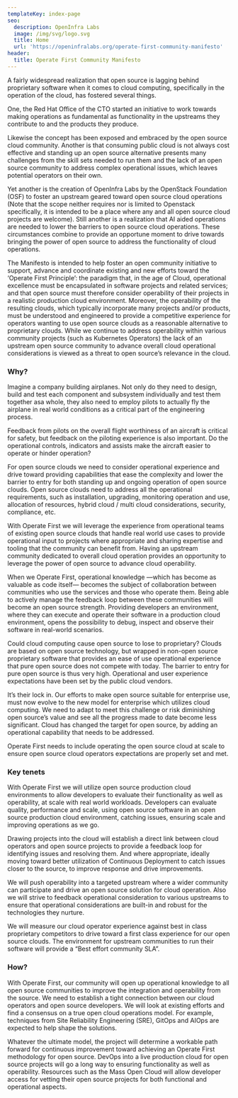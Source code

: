```yaml
---
templateKey: index-page
seo:
  description: OpenInfra Labs
  image: /img/svg/logo.svg
  title: Home
  url: 'https://openinfralabs.org/operate-first-community-manifesto'
header:
  title: Operate First Community Manifesto
---
```



A fairly widespread realization that open source is lagging behind proprietary software when it comes to cloud computing, specifically in the operation of the cloud, has fostered several things.

One, the Red Hat Office of the CTO started an initiative to work towards making operations as fundamental as functionality in the upstreams they contribute to and the products they produce.

Likewise the concept has been exposed and embraced by the open source cloud community. Another is that consuming public cloud is not always cost effective and standing up an open source alternative presents many challenges from the skill sets needed to run them and the lack of an open 
source community to address complex operational issues, which leaves potential operators on their own.

Yet another is the creation of OpenInfra Labs by the OpenStack Foundation (OSF) to foster an upstream geared toward open source cloud operations (Note that the scope neither requires nor is limited to Openstack specifically, it is intended to be a place where any and all open source cloud projects are
welcome). Still another is a realization that AI aided operations are needed to lower the barriers to open source cloud operations. These circumstances combine to provide an opportune moment to drive towards bringing the power of open source to address the functionality of cloud operations. 

The Manifesto is intended to help foster an open community initiative to support, advance and coordinate existing and new efforts toward the ‘Operate First Principle’: the paradigm that, in the age of Cloud, operational excellence must be encapsulated in software projects and related services; and that open source must therefore consider operability of their projects in a realistic production cloud environment. Moreover, the operability
of the resulting clouds, which typically incorporate many projects and/or products, must be understood and engineered to provide a competitive experience for operators wanting to use open source clouds as a reasonable alternative to proprietary clouds. While we continue to address operability within various community projects (such as Kubernetes Operators) the lack of an upstream open source community to advance overall cloud operational considerations is viewed as a threat to open source’s relevance in the cloud. 

### Why?

Imagine a company building airplanes. Not only do they need to design, build and test each component and subsystem individually and test them together  asa whole, they also need to employ pilots to actually fly the airplane in real world conditions as a critical part of the engineering process.  

Feedback from pilots on the overall flight worthiness of an aircraft is critical for safety, but feedback on the piloting experience is also important. Do the operational controls, indicators and assists make the aircraft easier to operate or hinder operation?

For open source clouds we need to consider operational experience and drive toward providing capabilities that ease the complexity and lower the barrier to entry for both standing up and ongoing operation of open source clouds. Open source clouds need to address all the operational requirements, such as installation, upgrading, monitoring operation and use, allocation of resources, hybrid cloud / multi cloud considerations, security, compliance, etc. 

With Operate First we will leverage the experience from operational teams of existing open source clouds that handle real world use cases to provide operational input to projects where appropriate and sharing expertise and tooling that the community can benefit from. Having an upstream community dedicated to overall cloud operation provides an opportunity to leverage the power of open source to advance cloud operability. 

When we Operate First, operational knowledge —which has become as valuable as code itself— becomes the subject of collaboration between communities who use the services and those who operate them. Being able to actively manage the feedback loop between these communities will become an open source strength. Providing developers an environment, where they can execute and operate their software in a production cloud environment, opens the possibility to debug, inspect and observe their software in real-world scenarios.

Could cloud computing cause open source to lose to proprietary? Clouds are based on open source technology, but wrapped in non-open source proprietary software that provides an ease of use operational experience that pure open source does not compete with today. The barrier to entry for pure open source is thus very high. Operational and user experience expectations have been set by the public cloud vendors.

It’s their lock in. Our efforts to make open source suitable for enterprise use, must now evolve to the new model for enterprise which utilizes cloud computing. We need to adapt to meet this challenge or risk diminishing open source’s value and see all the progress made to date become less significant. Cloud has changed the target for open source, by adding an operational capability that needs to be addressed.

Operate First needs to include operating the open source cloud at scale to ensure open source cloud operators expectations are properly set and met.

### Key tenets

With Operate First we will utilize open source production cloud environments to allow developers to evaluate their functionality as well as operability, at scale with real world workloads. Developers can evaluate quality, performance and scale, using open source software in an open source production cloud environment, catching issues, ensuring scale and improving operations as we go. 

Drawing projects into the cloud will establish a direct link between cloud operators and open source projects to provide a feedback loop for identifying issues and resolving them. And where appropriate, ideally moving toward better utilization of Continuous Deployment to catch issues closer to the source, to improve response and drive improvements. 

We will push operability into a targeted upstream where a wider community can participate and drive an open source solution for cloud operation. Also we will strive to feedback operational consideration to various upstreams to ensure that operational considerations are built-in and robust for the technologies they nurture. 

We will measure our cloud operator experience against best in class proprietary competitors to drive toward a first class experience for our open source clouds. The environment for upstream communities to run their software will provide a “Best effort community SLA”.

### How?

With Operate First, our community will open up operational knowledge to all open source communities to improve the integration and operability from the source.  We need to establish a tight connection between our cloud operators and open source developers. We will look at existing efforts and find a
consensus on a true open cloud operations model. For example, techniques from  Site Reliability Engineering (SRE), GitOps and AIOps are expected to help shape the solutions. 

Whatever the ultimate model, the project will determine a workable path forward for continuous improvement toward achieving an Operate First methodology for open source. DevOps into a live production cloud for open source projects will go a long way to ensuring functionality as well as operability. Resources such as the Mass Open Cloud will allow developer access for vetting their open source projects for both functional and operational aspects.
